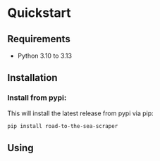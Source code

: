 # Quickstart

## Requirements

* Python 3.10 to 3.13


## Installation

### Install from pypi:

This will install the latest release from pypi via pip:

```bash
pip install road-to-the-sea-scraper
```


## Using

